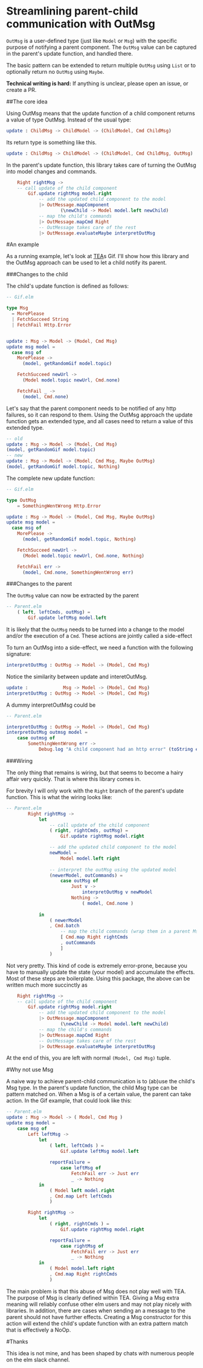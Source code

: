 Streamlining parent-child communication with OutMsg
===================================================

`OutMsg` is a user-defined type (just like `Model` or `Msg`) with the specific purpose of notifying a parent 
component. The `OutMsg` value can be captured in the parent's update function, and handled there. 

The basic pattern
can be extended to return multiple `OutMsg` using `List` or to optionally return no `OutMsg` using `Maybe`.

**Technical writing is hard:** If anything is unclear, please open an issue, or create a PR.

##The core idea

Using OutMsg means that the update function of a child component returns a value of type OutMsg. Instead of the 
usual type:

```elm
update : ChildMsg -> ChildModel -> (ChildModel, Cmd ChildMsg)
```

Its return type is something like this. 

```elm
update : ChildMsg -> ChildModel -> (ChildModel, Cmd ChildMsg, OutMsg)
```

In the parent's update function, this library takes care of turning the OutMsg into model changes and commands. 

```elm
    Right rightMsg ->
    -- call update of the child component
        Gif.update rightMsg model.right
            -- add the updated child component to the model
            |> OutMessage.mapComponent
                    (\newChild -> Model model.left newChild)
            -- map the child's commands
            |> OutMessage.mapCmd Right 
            -- OutMessage takes care of the rest
            |> OutMessage.evaluateMaybe interpretOutMsg
```

#An example

As a running example, let's look at [TEA](https://github.com/evancz/elm-architecture-tutorial/tree/master/nesting)s Gif. 
I'll show how this library and the OutMsg approach can be used to let a child notify its parent.

###Changes to the child

The child's update function is defined as follows:
```elm
-- Gif.elm 

type Msg
  = MorePlease
  | FetchSucceed String
  | FetchFail Http.Error


update : Msg -> Model -> (Model, Cmd Msg)
update msg model =
  case msg of
    MorePlease ->
      (model, getRandomGif model.topic)

    FetchSucceed newUrl ->
      (Model model.topic newUrl, Cmd.none)

    FetchFail _ ->
      (model, Cmd.none)
```

Let's say that the parent component needs to be notified of any http failures, so it can respond to them. Using the OutMsg approach
the update function gets an extended type, and all cases need to return a value of this extended type.
```elm
-- old 
update : Msg -> Model -> (Model, Cmd Msg)
(model, getRandomGif model.topic)
-- new
update : Msg -> Model -> (Model, Cmd Msg, Maybe OutMsg)
(model, getRandomGif model.topic, Nothing)
```

The complete new update function:    

```elm
-- Gif.elm 

type OutMsg 
    = SomethingWentWrong Http.Error 

update : Msg -> Model -> (Model, Cmd Msg, Maybe OutMsg)
update msg model =
  case msg of
    MorePlease ->
      (model, getRandomGif model.topic, Nothing)

    FetchSucceed newUrl ->
      (Model model.topic newUrl, Cmd.none, Nothing)

    FetchFail err ->
      (model, Cmd.none, SomethingWentWrong err)
```

###Changes to the parent

The `OutMsg` value can now be extracted by the parent

```elm
-- Parent.elm
    ( left, leftCmds, outMsg) = 
        Gif.update leftMsg model.left
```

It is likely that the `OutMsg` needs to be turned into 
a change to the model and/or the execution of a `Cmd`. 
These actions are jointly called a side-effect

To turn an OutMsg into a side-effect, we need a function with 
the following signature:
```elm
interpretOutMsg : OutMsg -> Model -> (Model, Cmd Msg)
```

Notice the similarity between update and interetOutMsg.
```elm
update :             Msg -> Model -> (Model, Cmd Msg)
interpretOutMsg : OutMsg -> Model -> (Model, Cmd Msg)
```

A dummy interpretOutMsg could be 

```elm 
-- Parent.elm 

interpretOutMsg : OutMsg -> Model -> (Model, Cmd Msg) 
interpretOutMsg outmsg model = 
    case outmsg of 
        SomethingWentWrong err -> 
            Debug.log "A child component had an http error" (toString err) 
```


###Wiring

The only thing that remains is wiring, but that seems to become a hairy affair very quickly. That is where this 
library comes in.

For brevity I will only work with the `Right` branch of the parent's update function. 
This is what the wiring looks like:
```elm
-- Parent.elm 
        Right rightMsg ->
            let
                -- call update of the child component
                ( right, rightCmds, outMsg) =
                    Gif.update rightMsg model.right

                -- add the updated child component to the model
                newModel = 
                    Model model.left right 
    
                -- interpret the outMsg using the updated model
                (newerModel, outCommands) = 
                    case outMsg of 
                        Just v -> 
                            interpretOutMsg v newModel
                        Nothing -> 
                            ( model, Cmd.none )
    
            in
                ( newerModel 
                , Cmd.batch 
                    -- map the child commands (wrap them in a parent Msg)
                    [ Cmd.map Right rightCmds
                    , outCommands
                    ] 
                )
```

Not very pretty. This kind of code is extremely error-prone, because you have to manually update the state (your model) and accumulate the 
effects. Most of these steps are boilerplate. Using this package, the above can be written much more succinctly as 

```elm
    Right rightMsg ->
    -- call update of the child component
        Gif.update rightMsg model.right
            -- add the updated child component to the model
            |> OutMessage.mapComponent
                    (\newChild -> Model model.left newChild)
            -- map the child's commands
            |> OutMessage.mapCmd Right 
            -- OutMessage takes care of the rest
            |> OutMessage.evaluateMaybe interpretOutMsg
```

At the end of this, you are left with normal `(Model, Cmd Msg)` tuple. 

#<a name="why-not-use-msg">Why not use Msg</a>

A naive way to achieve parent-child communication is to (ab)use the child's Msg type. In the parent's update function, 
the child Msg type can be pattern matched on. When a Msg is of a certain value, the parent can take action. In the Gif example, that
could look like this: 

```elm
-- Parent.elm
update : Msg -> Model -> ( Model, Cmd Msg )
update msg model =
    case msg of
        Left leftMsg ->
            let
                ( left, leftCmds ) =
                    Gif.update leftMsg model.left
                
                reportFailure = 
                    case leftMsg of 
                        FetchFail err -> Just err
                        _ -> Nothing
            in
                ( Model left model.right
                , Cmd.map Left leftCmds
                )

        Right rightMsg ->
            let
                ( right, rightCmds ) =
                    Gif.update rightMsg model.right

                reportFailure = 
                    case rightMsg of 
                        FetchFail err -> Just err
                        _ -> Nothing
            in
                ( Model model.left right
                , Cmd.map Right rightCmds
                )
```

The main problem is that this abuse of Msg does not play well with TEA. 
The purpose of Msg is clearly defined within TEA. 
Giving a Msg extra meaning will reliably confuse other elm users and may not play nicely with libraries. 
In addition, there are cases when sending an a message to the parent should not have further effects. Creating a Msg constructor for
this action will extend the child's update function with an extra pattern match that is effectively a NoOp. 



#Thanks 

This idea is not mine, and has been shaped by chats with numerous people on the elm slack channel. 




